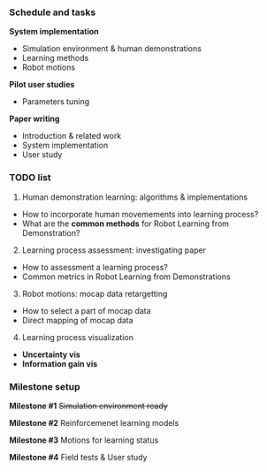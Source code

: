 ### Schedule and tasks
**System implementation**
* Simulation environment & human demonstrations
* Learning methods
* Robot motions

**Pilot user studies**
* Parameters tuning

**Paper writing**
* Introduction & related work
* System implementation
* User study

### TODO list
1. Human demonstration learning: algorithms & implementations
* How to incorporate human movemements into learning process? 
* What are the **common methods** for Robot Learning from Demonstration? 

2. Learning process assessment: investigating paper
* How to assessment a learning process?
* Common metrics in Robot Learning from Demonstrations

3. Robot motions: mocap data retargetting
* How to select a part of mocap data
* Direct mapping of mocap data

4. Learning process visualization
* **Uncertainty vis**
* **Information gain vis**

### Milestone setup

**Milestone #1**
~~Simulation environment ready~~

**Milestone #2**
Reinforcemenet learning models

**Milestone #3**
Motions for learning status

**Milestone #4**
Field tests & User study
